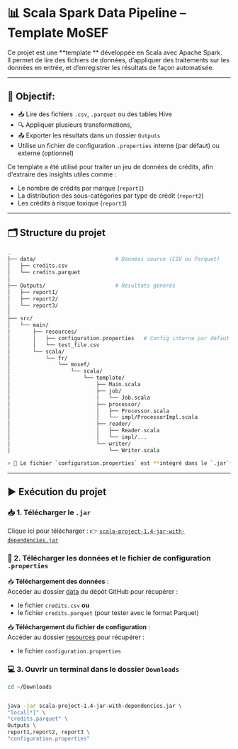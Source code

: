 # 📊 Scala Spark Data Pipeline – Template MoSEF

Ce projet est une **template ** développée en Scala avec Apache Spark.  
Il permet de lire des fichiers de données, d’appliquer des traitements sur les données en entrée, et d’enregistrer les résultats de façon automatisée.

---

## 🎯 Objectif:

- 📥 Lire des fichiers `.csv`, `.parquet` ou des tables Hive
- 🔍 Appliquer plusieurs transformations, 
- 📤 Exporter les résultats dans un dossier `Outputs`
- Utilise un fichier de configuration `.properties` interne (par défaut) ou externe (optionnel)


Ce template a été utilisé pour traiter un jeu de données de crédits, afin d'extraire des insights utiles comme :
- Le nombre de crédits par marque (`report1`)
- La distribution des sous-catégories par type de crédit (`report2`)
- Les crédits à risque toxique (`report3`)

---

## 🗂️ Structure du projet

```bash
.
├── data/                         # Données source (CSV ou Parquet)
│   ├── credits.csv
│   └── credits.parquet
│
├── Outputs/                      # Résultats générés
│   ├── report1/
│   ├── report2/
│   └── report3/
│
├── src/
│   └── main/
│       ├── resources/
│       │   ├── configuration.properties   # Config interne par défaut
│       │   └── test_file.csv
│       └── scala/
│           └── fr/
│               └── mosef/
│                   └── scala/
│                       └── template/
│                           ├── Main.scala
│                           ├── job/
│                           │   └── Job.scala
│                           ├── processor/
│                           │   ├── Processor.scala
│                           │   └── impl/ProcessorImpl.scala
│                           ├── reader/
│                           │   ├── Reader.scala
│                           │   └── impl/...
│                           └── writer/
│                               └── Writer.scala

> 📁 Le fichier `configuration.properties` est **intégré dans le `.jar`**, aucun fichier externe n’est requis à l’exécution.
```
---

## ▶️ Exécution du projet

### 📥 1. Télécharger le `.jar`

Clique ici pour télécharger :
👉 [`scala-project-1.4-jar-with-dependencies.jar`](https://github.com/Ayamokht/Scala_M2/packages/2465043)

### 📁 2. Télécharger les données et le fichier de configuration `.properties`

📥 **Téléchargement des données** :  
Accéder au dossier [data](https://github.com/Ayamokht/Scala_M2/tree/main/data) du dépôt GitHub pour récupérer :
- le fichier `credits.csv` **ou**
- le fichier `credits.parquet` (pour tester avec le format Parquet)

📥 **Téléchargement du fichier de configuration** :  
Accéder au dossier [resources](https://github.com/Ayamokht/Scala_M2/tree/main/src/main/resources) pour récupérer :
- le fichier `configuration.properties` 

### 💻 3. Ouvrir un terminal dans le dossier `Downloads`

```bash
cd ~/Downloads
```

```bash

java -jar scala-project-1.4-jar-with-dependencies.jar \
"local[*]" \
"credits.parquet" \
Outputs \
report1,report2, report3 \
"configuration.properties"

```
